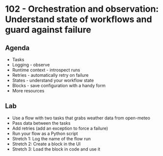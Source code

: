 # 102 - Orchestration and observation: Understand state of workflows and guard against failure

## Agenda

- Tasks
- Logging - observe
- Runtime context - introspect runs
- Retries - automatically retry on failure
- States - understand your workflow state
- Blocks - save configuration with a handy form
- More resources

## Lab

- Use a flow with two tasks that grabs weather data from open-meteo  
- Pass data between the tasks
- Add retries (add an exception to force a failure)
- Run your flow as a Python script
- Stretch 1: Log the name of the flow run
- Stretch 2: Create a block in the UI
- Stretch 3: Load the block in code and use it
